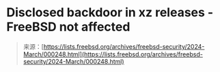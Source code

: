 <!--yml
category: 未分类
date: 2024-05-29 12:46:05
-->

# Disclosed backdoor in xz releases - FreeBSD not affected

> 来源：[https://lists.freebsd.org/archives/freebsd-security/2024-March/000248.html](https://lists.freebsd.org/archives/freebsd-security/2024-March/000248.html)